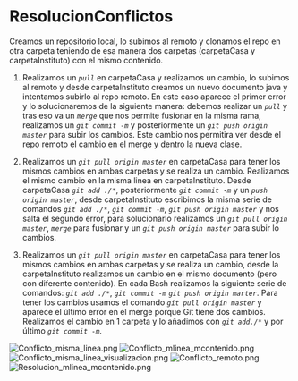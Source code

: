 # ResolucionConflictos
Creamos un repositorio local, lo subimos al remoto y clonamos el repo en otra carpeta teniendo de esa manera dos carpetas (carpetaCasa y carpetaInstituto) con el mismo contenido.

1. Realizamos un *`pull`* en carpetaCasa y realizamos un cambio, lo subimos al remoto y desde carpetaInstituto creamos un nuevo documento java 
y intentamos subirlo al repo remoto. En este caso aparece el primer error y lo solucionaremos de la siguiente manera: debemos realizar un *`pull`* y tras eso va un *`merge`* que nos permite fusionar en la misma rama, realizamos un *`git commit -m`* y posteriormente un *`git push origin master`* para subir los cambios. Este cambio nos permitira ver desde el repo remoto el cambio en el merge y dentro la nueva clase.

2. Realizamos un *`git pull origin master`* en carpetaCasa para tener los mismos cambios en ambas carpetas y se realiza un cambio. Realizamos el mismo cambio en la misma linea en
carpetaInstituto. Desde carpetaCasa *`git add ./*`*, posteriormente *`git commit -m`* y un *`push origin master`*, desde carpetaInstituto escribimos la misma serie de comandos 
*`git add ./*`*, *`git commit -m`*, *`git push origin master`* y nos salta el segundo error, para solucionarlo realizamos un *`git pull origin master`*, *`merge`* para fusionar y un 
*`git push origin master`* para subir lo cambios.


3. Realizamos un *`git pull origin master`* en carpetaCasa para tener los mismos cambios en ambas carpetas y se realiza un cambio, desde la carpetaInstituto 
realizamos un cambio en el mismo documento (pero con diferente contenido). En cada Bash realizamos la siguiente serie de comandos: *`git add ./*`*, *`git commit -m`*
*`git push origin marter`*. Para tener los cambios usamos el comando *`git pull origin master`* y aparece el último error en el merge porque Git tiene dos cambios. Realizamos 
el cambio en 1 carpeta y lo añadimos con *`git add./*`* y por último *`git commit -m`*.  

![Conflicto_misma_linea.png](/ResolucionConflictos/Programación%20Entregas/Img/)
![Conflicto_mlinea_mcontenido.png](/ResolucionConflictos/Programación%20Entregas/Img/)
![Conflicto_misma_linea_visualizacion.png](/ResolucionConflictos/Programación%20Entregas/Img/)
![Conflicto_remoto.png](/ResolucionConflictos/Programación%20Entregas/Img/)
![Resolucion_mlinea_mcontenido.png](/ResolucionConflictos/Programación%20Entregas/Img/)
